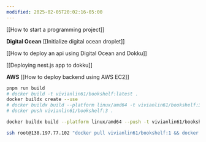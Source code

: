 ```yaml
---
modified: 2025-02-05T20:02:16-05:00
---
```

[[How to start a programming project]]

**Digital Ocean**
[[Initialize digital ocean droplet]]

[[How to deploy an api using Digital Ocean and Dokku]]

[[Deploying nest.js app to dokku]]


**AWS**
[[How to deploy backend using AWS EC2]]

```bash
pnpm run build
# docker build -t vivianlin61/bookshelf:latest .
docker buildx create --use
# docker buildx build --platform linux/amd64 -t vivianlin61/bookshelf:3 .
# docker push vivianlin61/bookshelf:3 .

docker buildx build --platform linux/amd64 --push -t vivianlin61/bookshelf:2 .

ssh root@138.197.77.102 "docker pull vivianlin61/bookshelf:1 && docker tag vivianlin61/bookshelf:1 dokku/bookshelf-api:latest && dokku deploy bookshelf-api latest"

```
